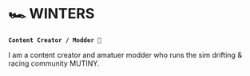 # 🏎️ WINTERS

**`Content Creator / Modder 🔧`**

I am a content creator and amatuer modder who runs the sim drifting & racing community MUTINY.

